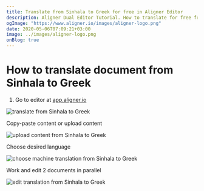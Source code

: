 ```yaml
---
title: Translate from Sinhala to Greek for free in Aligner Editor
description: Aligner Dual Editor Tutorial. How to translate for free from Sinhala to Greek. Aligner is multilingual document management platform. 
ogImage: "https://www.aligner.io/images/aligner-logo.png"
date: 2020-05-06T07:09:21+03:00
image: ../images/aligner-logo.png
onBlog: true
---
```


# How to translate document from Sinhala to Greek

1. Go to editor at [app.aligner.io](https://app.aligner.io "Aligner App web page")

![translate from Sinhala to Greek](../aligner-blank-editor.png "translate from Sinhala to Greek")

Copy-paste content or upload content

![upload content from Sinhala to Greek](../aligner-uploaded-document.png "upload content from Sinhala to Greek")

Choose desired language

![choose machine translation from Sinhala to Greek](../aligner-language-dropdown.png "choose machine translation from Sinhala to Greek")

Work and edit 2 documents in parallel

![edit translation from Sinhala to Greek](../aligner-double-sitded-editor.png "edit translation from Sinhala to Greek")

